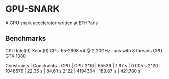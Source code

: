 # GPU-SNARK

A GPU snark accelerator written at ETHParis 

## Benchmarks

CPU Intel(R) Xeon(R) CPU E5-2698 v4 @ 2.20GHz
runs with 8 threads
GPU: GTX 1080

Constraints | Constraints | GPU | CPU
2^16 | 65536 | 1.67 s | 0.005 s
2^20 | 1048576 | 22.35 s | 84.61 s
2^22 | 4194304 | 189.87 s | 421.780 s